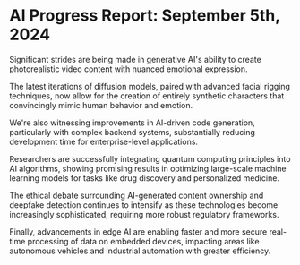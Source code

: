 # AI Progress Report: September 5th, 2024

Significant strides are being made in generative AI's ability to create photorealistic video content with nuanced emotional expression.

The latest iterations of diffusion models, paired with advanced facial rigging techniques, now allow for the creation of entirely synthetic characters that convincingly mimic human behavior and emotion.

We're also witnessing improvements in AI-driven code generation, particularly with complex backend systems, substantially reducing development time for enterprise-level applications.

Researchers are successfully integrating quantum computing principles into AI algorithms, showing promising results in optimizing large-scale machine learning models for tasks like drug discovery and personalized medicine.

The ethical debate surrounding AI-generated content ownership and deepfake detection continues to intensify as these technologies become increasingly sophisticated, requiring more robust regulatory frameworks.

Finally, advancements in edge AI are enabling faster and more secure real-time processing of data on embedded devices, impacting areas like autonomous vehicles and industrial automation with greater efficiency.
